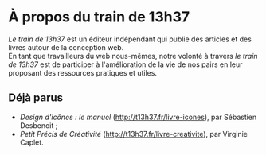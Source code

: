 # À propos du train de 13h37

*Le train de 13h37* est un éditeur indépendant qui publie des articles et des livres autour de la conception web.   
En tant que travailleurs du web nous-mêmes, notre volonté à travers *le train de 13h37* est de participer à l'amélioration de la vie de nos pairs en leur proposant des ressources pratiques et utiles.

## Déjà parus

- *Design d'icônes : le manuel* (<http://t13h37.fr/livre-icones>), par Sébastien Desbenoit ;
- *Petit Précis de Créativité* (<http://t13h37.fr/livre-creativite>), par Virginie Caplet.


